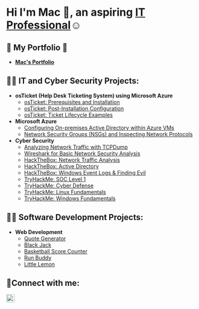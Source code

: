<h1>Hi I'm Mac 👋, an aspiring <a href="https://www.linkedin.com/in/mac-arthur-yap-jr-1108b6226/">IT Professional</a>☺</h1>

<h2>💼 My Portfolio 💼</h2>

- <b> <a href="https://macky-y.github.io/macky-portfolio/">Mac's Portfolio</a> </b>

<h2>👨‍💻 IT and Cyber Security Projects:</h2>

- <b>osTicket (Help Desk Ticketing System) using Microsoft Azure</b>
  - [osTicket: Prerequisites and Installation](https://github.com/Macky-Y/osticket-prereqs)
  - [osTicket: Post-Installation Configuration](https://github.com/Macky-Y/post-install-config)
  - [osTicket: Ticket Lifecycle Examples](https://github.com/Macky-Y/ticket-lifecycle)
- <b>Microsoft Azure</b>
  - [Configuring On-premises Active Directory within Azure VMs](https://github.com/Macky-Y/configure-ad/blob/main/README.md)
  - [Network Security Groups (NSGs) and Inspecting Network Protocols](https://github.com/Macky-Y/azure-network-protocols)
- <b>Cyber Security</b>
  - [Analyzing Network Traffic with TCPDump](https://github.com/Macky-Y/analyze-traffic-tcpdump)
  - [Wireshark for Basic Network Security Analysis](https://github.com/Macky-Y/wireshark-network-security-analysis)
  - [HackTheBox: Network Traffic Analysis](https://github.com/Macky-Y/htb-net-analysis)
  - [HackTheBox: Active Directory](https://github.com/Macky-Y/htb-ad)
  - [HackTheBox: Windows Event Logs & Finding Evil](https://github.com/Macky-Y/htb-win-event-logs)
  - [TryHackMe: SOC Level 1](https://github.com/Macky-Y/thm-soc1)
  - [TryHackMe: Cyber Defense](https://github.com/Macky-Y/thm-cyberdef)
  - [TryHackMe: Linux Fundamentals](https://github.com/Macky-Y/thm-linux-fun)
  - [TryHackMe: Windows Fundamentals](https://github.com/Macky-Y/thm-win-fun)

<h2>👨‍💻 Software Development Projects:</h2>

- <b>Web Development</b>
  - [Quote Generator](https://macky-y.github.io/quote-generator/)
  - [Black Jack](https://macky-y.github.io/black-jack/)
  - [Basketball Score Counter](https://macky-y.github.io/basketball-score-counter/)
  - [Run Buddy](https://macky-y.github.io/run-buddy/)
  - [Little Lemon](https://macky-y.github.io/little-lemon/)

<h2>🤳Connect with me:</h2>

[<img alt="Mac | LinkedIn" width="22px" src="https://cdn.jsdelivr.net/npm/simple-icons@v3/icons/linkedin.svg" />][linkedin]

[linkedin]: https://www.linkedin.com/in/mac-arthur-yap-jr-1108b6226/
